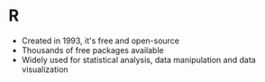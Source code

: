 # R

- Created in 1993, it's free and open-source
- Thousands of free packages available
- Widely used for statistical analysis, data manipulation and data visualization